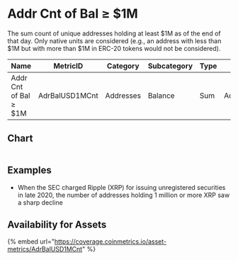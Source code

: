 # Addr Cnt of Bal ≥ $1M

The sum count of unique addresses holding at least $1M as of the end of that day. Only native units are considered (e.g., an address with less than $1M but with more than $1M in ERC-20 tokens would not be considered).

| Name                  | MetricID       | Category  | Subcategory | Type | Unit      | Interval |
| --------------------- | -------------- | --------- | ----------- | ---- | --------- | -------- |
| Addr Cnt of Bal ≥ $1M | AdrBalUSD1MCnt | Addresses | Balance     | Sum  | Addresses | 1 day    |

## Chart

<figure><img src="../../../../.gitbook/assets/Addresses_Holding_≥__1M_XRP (1).png" alt=""><figcaption></figcaption></figure>

## Examples

* When the SEC charged Ripple (XRP) for issuing unregistered securities in late 2020, the number of addresses holding 1 million or more XRP saw a sharp decline

## Availability for Assets

{% embed url="https://coverage.coinmetrics.io/asset-metrics/AdrBalUSD1MCnt" %}
